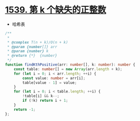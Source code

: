
# [1539. 第 k 个缺失的正整数](https://leetcode-cn.com/problems/kth-missing-positive-number/)

- 哈希表

```ts
/**
 *
 * @complex T(n + k)/O(n + k)
 * @param {number[]} arr
 * @param {number} k
 * @return {*}  {number}
 */
function findKthPositive(arr: number[], k: number): number {
    const table: number[] = new Array(arr.length + k);
    for (let i = 0; i < arr.length; ++i) {
        const value: number = arr[i];
        table[value - 1] = value;
    }
    for (let i = 0; i < table.length; ++i) {
        !table[i] && k--;
        if (!k) return i + 1;
    }
    return -1;
};
```
